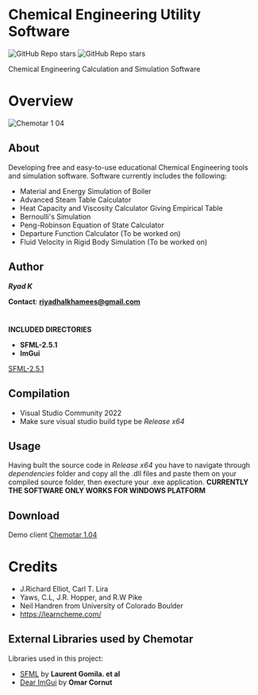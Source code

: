 # Chemical Engineering Utility Software
![GitHub Repo stars](https://img.shields.io/badge/Build-Passed-brightgreen) ![GitHub Repo stars](https://img.shields.io/badge/Dependencies-Updated-yellowgreen)

Chemical Engineering Calculation and Simulation Software
# Overview
![Chemotar 1 04](https://user-images.githubusercontent.com/48857076/190827288-3e04a483-d85e-4f80-bd1b-10dd66a1fa58.png)


## About

Developing free and easy-to-use educational Chemical Engineering tools and simulation software. Software currently includes the following: 
* Material and Energy Simulation of Boiler
* Advanced Steam Table Calculator
* Heat Capacity and Viscosity Calculator Giving Empirical Table
* Bernoulli's Simulation
* Peng-Robinson Equation of State Calculator
* Departure Function Calculator (To be worked on)
* Fluid Velocity in Rigid Body Simulation (To be worked on)


## Author 
***Ryad K***

**Contact**:
**riyadhalkhamees@gmail.com**
#
**INCLUDED DIRECTORIES**
- **SFML-2.5.1**
- **ImGui**

[SFML-2.5.1](https://www.sfml-dev.org/files/SFML-2.5.1-windows-vc15-64-bit.zip)

## Compilation
- Visual Studio Community 2022
- Make sure visual studio build type be *Release x64*

## Usage
Having built the source code in *Release x64* you have to navigate through *dependencies* folder and copy all the .dll files and paste them on your
compiled source folder, then execture your .exe application.
**CURRENTLY THE SOFTWARE ONLY WORKS FOR WINDOWS PLATFORM**

## Download
  Demo client
  [Chemotar 1.04](https://www.mediafire.com/file/km1frlhjaan1rxt/Chemotar.exe/file)
# Credits
- J.Richard Elliot, Carl T. Lira
- Yaws, C.L, J.R. Hopper, and R.W Pike
- Neil Handren from University of Colorado Boulder
- https://learncheme.com/


## External Libraries used by Chemotar
Libraries used in this project:
- [SFML](https://github.com/SFML/SFML) by **Laurent Gomila. et al**
- [Dear ImGui](https://github.com/ocornut/imgui) by **Omar Cornut**
